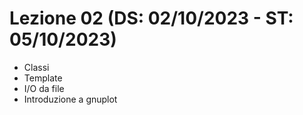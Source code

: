 # Lezione 02 (DS: 02/10/2023 - ST: 05/10/2023)

- Classi
- Template
- I/O da file
- Introduzione a gnuplot
